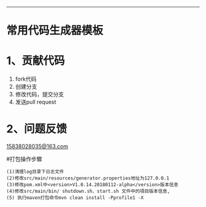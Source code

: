 ﻿---------------------------------------------------------------
# 常用代码生成器模板

	 
# 1、贡献代码
 1. fork代码
 2. 创建分支
 3. 修改代码，提交分支
 4. 发送pull request
 
# 2、问题反馈
15838028035@163.com

#打包操作步驟

    (1)清理log目录下日志文件
    (2)修改src/main/resources/generator.properties地址为127.0.0.1
    (3)修改pom.xml中<version>V1.0.14.20180112-alpha</version>版本信息
    (4)修改src/main/bin/ shutdown.sh、start.sh 文件中的項目版本信息,
    (5) 执行maven打包命令mvn clean install -Pprofile1 -X 
